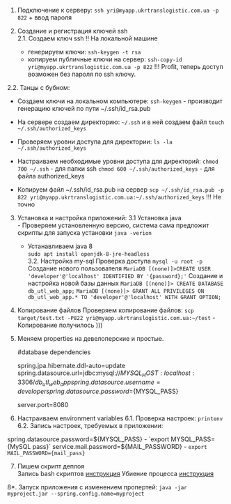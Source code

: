 1. Подключение к серверу:
    `ssh yri@myapp.ukrtranslogistic.com.ua -p 822` +  ввод пароля
    
2. Создание и регистрация ключей ssh  
2.1. Создаем ключ ssh
    !! На локальной машине
     - генерируем ключи: `ssh-keygen -t rsa`
     - копируем публичные ключи на сервер: `ssh-copy-id yri@myapp.ukrtranslogistic.com.ua -p 822`
    !!! Profit, теперь доступ возможен без пароля по ssh ключу.    
       
2.2. Танцы с бубном:
  - Создаем ключи на локальном компьютере:
  `ssh-keygen` - производит генерацию ключей по пути ~/.ssh/id_rsa.pub
  
   - На сервере создаем директорию:
    `~/.ssh` и в ней создаем файл `touch ~/.ssh/authorized_keys`
    
   - Проверяем уровни доступа для директории:
    `ls -la ~/.ssh/authorized_keys`
   - Настраиваем необходимые уровни доступа для директорий:
   `chmod 700 ~/.ssh` - для папки ssh
   `chmod 600 ~/.ssh/authorized_keys` - для файла authorized_keys
   - Копируем файл ~/.ssh/id_rsa.pub на сервер
   `scp ~/.ssh/id_rsa.pub -p 822 yri@myapp.ukrtranslogistic.com.ua:~/.ssh/authorized_keys` !!! Не точно        
       
       
       
3. Установка и настройка приложений:
3.1 Установка java        
       -  Проверяем установленную версию, система сама предложит скрипты для запуска установки
       `java -verion`
        
      - Устанавливаем java 8    
         `sudo apt install openjdk-8-jre-headless`   
3.2. Настройка my-sql
    Проверка доступа
    `mysql -u root -p `
    Создание нового пользователя
    `MariaDB [(none)]>CREATE USER 'developer'@'localhost' IDENTIFIED BY '{password};'`
    Создание и настройка новой базы данных
    `MariaDB [(none)]> CREATE DATABASE db_utl_web_app;`
    `MariaDB [(none)]> GRANT ALL PRIVILEGES ON db_utl_web_app.* TO 'developer'@'localhost' WITH GRANT OPTION;`
4. Копирование файлов
    Проверяем копирование файлов:
    `scp target/test.txt -P822 yri@myapp.ukrtranslogistic.com.ua:~/test` - Копирование получилось )))
5. Меняем properties на девелоперские и простые.


    #database dependencies
    
    spring.jpa.hibernate.ddl-auto=update
    spring.datasource.url=jdbc:mysql://${MYSQL_HOST:localhost}:3306/db_utl_web_app
    spring.datasource.username=developer
    spring.datasource.password=${MYSQL_PASS}
    
    server.port=8080

6. Настраиваем environment variables
6.1. Проверка настроек:
    `printenv`
6.2. Запись настроек, требуемых в приложении:

spring.datasource.password=${MYSQL_PASS} - `export MYSQL_PASS={MySQL pass}`
service.mail.password=${MAIL_PASSWORD} - `export MAIL_PASSWORD={mail_pass}`    

7. Пишем скрипт деплоя    
    Запись bash скриптов [инструкция](https://habr.com/ru/company/ruvds/blog/325522/)
    Убиение процесса [инструкция](https://pingvinus.ru/note/ps-kill-killall)

8*. Запуск приложения с изменением пропертей:
`java -jar myproject.jar --spring.config.name=myproject`